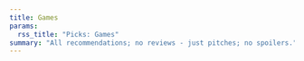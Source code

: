 ```yaml
---
title: Games
params:
  rss_title: "Picks: Games"
summary: "All recommendations; no reviews - just pitches; no spoilers."
---
```

